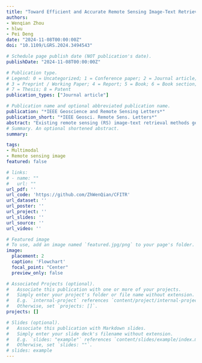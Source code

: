 ```yaml
---
title: "Toward Efficient and Accurate Remote Sensing Image-Text Retrieval with a Coarse-to-Fine Approach"
authors:
- Wenqian Zhou
- hlwu
- Pei Deng
date: "2024-11-08T00:00:00Z"
doi: "10.1109/LGRS.2024.3494543"

# Schedule page publish date (NOT publication's date).
publishDate: "2024-11-08T00:00:00Z"

# Publication type.
# Legend: 0 = Uncategorized; 1 = Conference paper; 2 = Journal article;
# 3 = Preprint / Working Paper; 4 = Report; 5 = Book; 6 = Book section;
# 7 = Thesis; 8 = Patent
publication_types: ["Journal article"]

# Publication name and optional abbreviated publication name.
publication: "*IEEE Geoscience and Remote Sensing Letters*"
publication_short: "*IEEE Geosci. Remote Sens. Letters*"
abstract: "Existing remote sensing (RS) image-text retrieval methods generally fall into two categories: dual-stream approaches and single-stream approaches. Dual-stream models are efficient but often lack sufficient interaction between visual and textual modalities, while single-stream models offer high accuracy but suffer from prolonged inference time. To pursue a trade-off between efficiency and accuracy, we propose a novel coarse-to-fine image-text retrieval (CFITR) framework that integrates both dual-stream and single-stream architectures into a two-stage retrieval process. Our method begins with a dual-stream hashing module (DSHM) to perform coarse retrieval by leveraging precomputed hash codes for efficiency. In the subsequent fine retrieval stage, a single-stream module (SSM) refines these results using a joint transformer to improve accuracy through enhanced cross-modal interactions. We introduce a local feature enhancement module (LFEM) based on convolutions to capture detailed local features and a post-processing similarity reranking (PPSR) algorithm that optimizes retrieval results without additional training. Extensive experiments on the RSICD and RSITMD datasets demonstrate that our CFITR framework significantly improves retrieval accuracy and supports real-time performance. Our code is publicly available at https://github.com/ZhWenQian/CFITR."
# Summary. An optional shortened abstract.
summary: 

tags:
- Multimodal
- Remote sensing image
featured: false

# links:
# - name: ""
#   url: ""
url_pdf: ''
url_code: 'https://github.com/ZhWenQian/CFITR'
url_dataset: ''
url_poster: ''
url_project: ''
url_slides: ''
url_source: ''
url_video: ''

# Featured image
# To use, add an image named `featured.jpg/png` to your page's folder. 
image:
  placement: 2
  caption: 'Flowchart'
  focal_point: "Center"
  preview_only: false

# Associated Projects (optional).
#   Associate this publication with one or more of your projects.
#   Simply enter your project's folder or file name without extension.
#   E.g. `internal-project` references `content/project/internal-project/index.md`.
#   Otherwise, set `projects: []`.
projects: []

# Slides (optional).
#   Associate this publication with Markdown slides.
#   Simply enter your slide deck's filename without extension.
#   E.g. `slides: "example"` references `content/slides/example/index.md`.
#   Otherwise, set `slides: ""`.
# slides: example
---
```

<!-- 
{{% callout note %}}
Click the *Cite* button above to demo the feature to enable visitors to import publication metadata into their reference management software.
{{% /callout %}}

{{% callout note %}}
Create your slides in Markdown - click the *Slides* button to check out the example.
{{% /callout %}}

Supplementary notes can be added here, including [code, math, and images](https://wowchemy.com/docs/writing-markdown-latex/). -->
